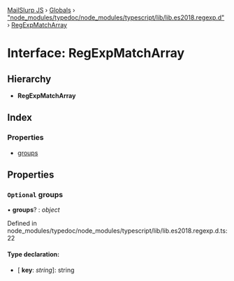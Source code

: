 [MailSlurp JS](../README.md) › [Globals](../globals.md) › ["node_modules/typedoc/node_modules/typescript/lib/lib.es2018.regexp.d"](../modules/_node_modules_typedoc_node_modules_typescript_lib_lib_es2018_regexp_d_.md) › [RegExpMatchArray](_node_modules_typedoc_node_modules_typescript_lib_lib_es2018_regexp_d_.regexpmatcharray.md)

# Interface: RegExpMatchArray

## Hierarchy

* **RegExpMatchArray**

## Index

### Properties

* [groups](_node_modules_typedoc_node_modules_typescript_lib_lib_es2018_regexp_d_.regexpmatcharray.md#optional-groups)

## Properties

### `Optional` groups

• **groups**? : *object*

Defined in node_modules/typedoc/node_modules/typescript/lib/lib.es2018.regexp.d.ts:22

#### Type declaration:

* \[ **key**: *string*\]: string
